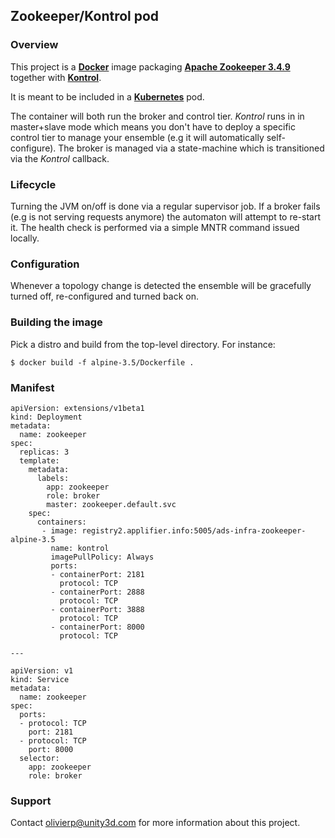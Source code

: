 ## Zookeeper/Kontrol pod

### Overview

This project is a [**Docker**](https://www.docker.com) image packaging
[**Apache Zookeeper 3.4.9**](https://zookeeper.apache.org/) together with [**Kontrol**](https://github.com/UnityTech/ads-infra-kontrol).

It is meant to be included in a [**Kubernetes**](https://github.com/GoogleCloudPlatform/kubernetes)
pod.

The container will both run the broker and control tier. *Kontrol* runs in in
master+slave mode which means you don't have to deploy a specific control tier to
manage your ensemble (e.g it will automatically self-configure). The broker is
managed via a state-machine which is transitioned via the *Kontrol* callback.

### Lifecycle

Turning the JVM on/off is done via a regular supervisor job. If a broker fails
(e.g is not serving requests anymore) the automaton will attempt to re-start it. The
health check is performed via a simple  MNTR command issued locally.

### Configuration

Whenever a topology change is detected the ensemble will be gracefully turned off,
re-configured and turned back on.

### Building the image

Pick a distro and build from the top-level directory. For instance:

```
$ docker build -f alpine-3.5/Dockerfile .
```

### Manifest

```
apiVersion: extensions/v1beta1
kind: Deployment
metadata:
  name: zookeeper
spec:
  replicas: 3
  template:
    metadata:
      labels:
        app: zookeeper
        role: broker
        master: zookeeper.default.svc
    spec:
      containers:
       - image: registry2.applifier.info:5005/ads-infra-zookeeper-alpine-3.5
         name: kontrol
         imagePullPolicy: Always
         ports:
         - containerPort: 2181
           protocol: TCP
         - containerPort: 2888
           protocol: TCP
         - containerPort: 3888
           protocol: TCP
         - containerPort: 8000
           protocol: TCP

---

apiVersion: v1
kind: Service
metadata:
  name: zookeeper
spec:
  ports:
  - protocol: TCP
    port: 2181
  - protocol: TCP
    port: 8000
  selector:
    app: zookeeper
    role: broker
```

### Support

Contact olivierp@unity3d.com for more information about this project.